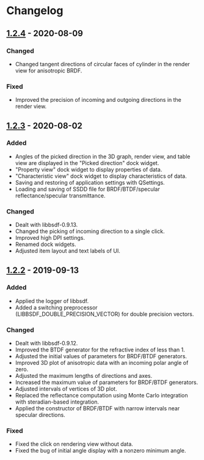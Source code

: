# Changelog

## [1.2.4] - 2020-08-09

### Changed

- Changed tangent directions of circular faces of cylinder in the render view for anisotropic BRDF.

### Fixed

- Improved the precision of incoming and outgoing directions in the render view.

## [1.2.3] - 2020-08-02

### Added

- Angles of the picked direction in the 3D graph, render view, and table view are displayed in the "Picked direction" dock widget.
- "Property view" dock widget to display properties of data.
- "Characteristic view" dock widget to display characteristics of data.
- Saving and restoring of application settings with QSettings.
- Loading and saving of SSDD file for BRDF/BTDF/specular reflectance/specular transmittance.

### Changed

- Dealt with libbsdf-0.9.13.
- Changed the picking of incoming direction to a single click.
- Improved high DPI settings.
- Renamed dock widgets.
- Adjusted item layout and text labels of UI.

## [1.2.2] - 2019-09-13

### Added

- Applied the logger of libbsdf.
- Added a switching preprocessor (LIBBSDF_DOUBLE_PRECISION_VECTOR) for double precision vectors.

### Changed

- Dealt with libbsdf-0.9.12.
- Improved the BTDF generator for the refractive index of less than 1.
- Adjusted the initial values of parameters for BRDF/BTDF generators.
- Improved 3D plot of anisotropic data with an incoming polar angle of zero.
- Adjusted the maximum lengths of directions and axes.
- Increased the maximum value of parameters for BRDF/BTDF generators.
- Adjusted intervals of vertices of 3D plot.
- Replaced the reflectance computation using Monte Carlo integration with steradian-based integration.
- Applied the constructor of BRDF/BTDF with narrow intervals near specular directions.

### Fixed

- Fixed the click on rendering view without data.
- Fixed the bug of initial angle display with a nonzero minimum angle.

[1.2.4]: https://github.com/KimuraRyo/BSDFProcessor/compare/v1.2.3...v1.2.4
[1.2.3]: https://github.com/KimuraRyo/BSDFProcessor/compare/v1.2.2...v1.2.3
[1.2.2]: https://github.com/KimuraRyo/BSDFProcessor/compare/v1.2.1...v1.2.2
